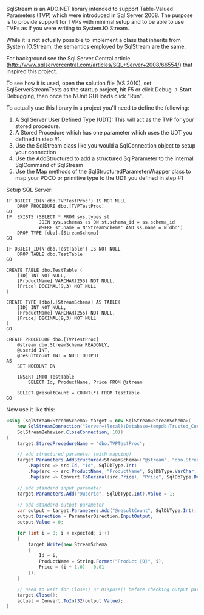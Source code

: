 SqlStream is an ADO.NET library intended to support Table-Valued Parameters (TVP) which were introduced in Sql Server 2008. The purpose is to provide support for TVPs with minimal setup and to be able to use TVPs as if you were writing to System.IO.Stream. 

While it is not actually possible to implement a class that inherits from System.IO.Stream, the semantics employed by SqlStream are the same.

For background see the Sql Server Central article (http://www.sqlservercentral.com/articles/SQL+Server+2008/66554/) that inspired this project.

To see how it is used, open the solution file (VS 2010), set SqlServerStreamTests as the startup project, hit F5 or click Debug -> Start Debugging, then once the NUnit GUI loads click "Run".

To actually use this library in a project you'll need to define the following:

1. A Sql Server User Defined Type (UDT): This will act as the TVP for your stored procedure.
2. A Stored Procedure which has one parameter which uses the UDT you defined in step #1.
3. Use the SqlStream<T> class like you would a SqlConnection object to setup your connection
4. Use the AddStructured<T> to add a structured SqlParameter to the internal SqlCommand of SqlStream<T>
5. Use the Map methods of the SqlStructuredParameterWrapper class to map your POCO or primitive type to the UDT you defined in step #1


Setup SQL Server:

```T-SQL
IF OBJECT_ID(N'dbo.TVPTestProc') IS NOT NULL
	DROP PROCEDURE dbo.[TVPTestProc]
GO
IF  EXISTS (SELECT * FROM sys.types st 
			JOIN sys.schemas ss ON st.schema_id = ss.schema_id 
			WHERE st.name = N'StreamSchema' AND ss.name = N'dbo')
	DROP TYPE [dbo].[StreamSchema]
GO

IF OBJECT_ID(N'dbo.TestTable') IS NOT NULL
	DROP TABLE dbo.TestTable
GO

CREATE TABLE dbo.TestTable (
	[ID] INT NOT NULL,
	[ProductName] VARCHAR(255) NOT NULL,
	[Price] DECIMAL(9,3) NOT NULL
)

CREATE TYPE [dbo].[StreamSchema] AS TABLE(
	[ID] INT NOT NULL,
	[ProductName] VARCHAR(255) NOT NULL,
	[Price] DECIMAL(9,3) NOT NULL
)
GO

CREATE PROCEDURE dbo.[TVPTestProc]
	@stream dbo.StreamSchema READONLY,
	@userid INT,
	@resultCount INT = NULL OUTPUT
AS
	SET NOCOUNT ON

	INSERT INTO TestTable
		SELECT Id, ProductName, Price FROM @stream
	
	SELECT @resultCount = COUNT(*) FROM TestTable
GO
```

Now use it like this:

```C#
using (SqlStream<StreamSchema> target = new SqlStream<StreamSchema>(
	new SqlStreamConnection("Server=(local);Database=tempdb;Trusted_Connection=Yes;"), 
	SqlStreamBehavior.CloseConnection, 10))
{
	target.StoredProcedureName = "dbo.TVPTestProc";

	// add structured parameter (with mapping)
	target.Parameters.AddStructured<StreamSchema>("@stream", "dbo.StreamSchema", target)
		.Map(src => src.Id, "Id", SqlDbType.Int)
		.Map(src => src.ProductName, "ProductName", SqlDbType.VarChar, 255)
		.Map(src => Convert.ToDecimal(src.Price), "Price", SqlDbType.Decimal, 9, 3);

	// add standard input parameter
	target.Parameters.Add("@userid", SqlDbType.Int).Value = 1;
	
	// add standard output parameter
	var output = target.Parameters.Add("@resultCount", SqlDbType.Int);
	output.Direction = ParameterDirection.InputOutput;
	output.Value = 0;

	for (int i = 0; i < expected; i++)
	{
		target.Write(new StreamSchema
		{
			Id = i,
			ProductName = String.Format("Product {0}", i),
			Price = (i + 1.0) - 0.01
		});
	}

	// need to wait for Close() or Dispose() before checking output parameters
	target.Close();
	actual = Convert.ToInt32(output.Value);
}
```